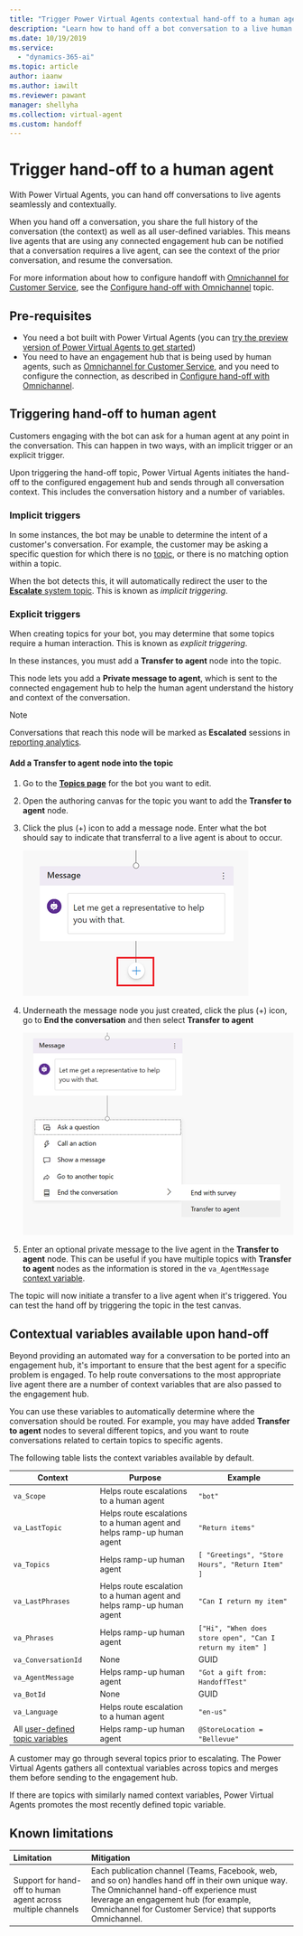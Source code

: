 ```yaml
---
title: "Trigger Power Virtual Agents contextual hand-off to a human agent"
description: "Learn how to hand off a bot conversation to a live human agent, complete with context and conversation history."
ms.date: 10/19/2019
ms.service:
  - "dynamics-365-ai"
ms.topic: article
author: iaanw  
ms.author: iawilt
ms.reviewer: pawant
manager: shellyha
ms.collection: virtual-agent
ms.custom: handoff
---
```


# Trigger hand-off to a human agent
With Power Virtual Agents, you can hand off conversations to live agents seamlessly and contextually.

When you hand off a conversation, you share the full history of the conversation (the context) as well as all user-defined variables. This means live agents that are using any connected engagement hub can be notified that a conversation requires a live agent, can see the context of the prior conversation, and resume the conversation.

For more information about how to configure handoff with [Omnichannel for Customer Service](https://docs.microsoft.com/dynamics365/omnichannel/omnichannel-customer-service-guide), see the [Configure hand-off with Omnichannel](configuration-hand-off-omnichannel-virtual-agent.md) topic.


## Pre-requisites

- You need a bot built with Power Virtual Agents (you can [try the preview version of Power Virtual Agents to get started](https://dynamics.microsoft.com/ai/virtual-agent-for-customer-service/))
- You need to have an engagement hub that is being used by human agents, such as [Omnichannel for Customer Service](https://docs.microsoft.com/dynamics365/omnichannel/introduction-omnichannel), and you need to configure the connection, as described in [Configure hand-off with Omnichannel](configuration-hand-off-omnichannel-virtual-agent.md).

## Triggering hand-off to human agent
Customers engaging with the bot can ask for a human agent at any point in the conversation. This can happen in two ways, with an implicit trigger or an explicit trigger.

Upon triggering the hand-off topic, Power Virtual Agents initiates the hand-off to the configured engagement hub and sends through all conversation context. This includes the conversation history and a number of variables.

### Implicit triggers
In some instances, the bot may be unable to determine the intent of a customer's conversation. For example, the customer may be asking a specific question for which there is no [topic](getting-started-create-topics.md), or there is no matching option within a topic. 

When the bot detects this, it will automatically redirect the user to the [**Escalate** system topic](how-to-templates.md). This is known as *implicit triggering*.

### Explicit triggers
When creating topics for your bot, you may determine that some topics require a human interaction. This is known as *explicit triggering*. 

In these instances, you must add a **Transfer to agent** node into the topic.

This node lets you add a **Private message to agent**, which is sent to the connected engagement hub to help the human agent understand the history and context of the conversation.

>[!NOTE]
>Conversations that reach this node will be marked as **Escalated** sessions in [reporting analytics](getting-started-analytics.md).


#### Add a **Transfer to agent** node into the topic

1. Go to the [**Topics page**](getting-started-create-topics.md) for the bot you want to edit.

1. Open the authoring canvas for the topic you want to add the **Transfer to agent** node.

1. Click the plus (+) icon to add a message node. Enter what the bot should say to indicate that transferral to a live agent is about to occur.

    ![Screenshot of adding a node](media/handoff-add-node.png)

1. Underneath the message node you just created, click the plus (+) icon, go to **End the conversation** and then select **Transfer to agent**

    ![Screenshot of adding the node](media/handoff-add-transfer-node.png)

1. Enter an optional private message to the live agent in the **Transfer to agent** node. This can be useful if you have multiple topics with **Transfer to agent** nodes as the information is stored in the `va_AgentMessage` [context variable](#contextual-variables-available-upon-hand-off).

The topic will now initiate a transfer to a live agent when it's triggered. You can test the hand off by triggering the topic in the test canvas.


## Contextual variables available upon hand-off
Beyond providing an automated way for a conversation to be ported into an engagement hub, it's important to ensure that the best agent for a specific problem is engaged. To help route conversations to the most appropriate live agent there are a number of context variables that are also passed to the engagement hub. 

You can use these variables to automatically determine where the conversation should be routed. For example, you may  have added **Transfer to agent** nodes to several different topics, and you want to route conversations related to certain topics to specific agents. 

The following table lists the context variables available by default.

| Context | Purpose | Example |
| ------- | ------- | ------- |
| `va_Scope` | Helps route escalations to a human agent | `"bot"` |
| `va_LastTopic` | Helps route escalations to a human agent and helps ramp-up human agent | `"Return items"` |
| `va_Topics` | Helps ramp-up human agent | `[ "Greetings", "Store Hours", "Return Item" ]` |
| `va_LastPhrases` | Helps route escalation to a human agent and helps ramp-up human agent | `"Can I return my item"` |
| `va_Phrases` | Helps ramp-up human agent | `["Hi", "When does store open", "Can I return my item" ] ` |
| `va_ConversationId` | None | GUID |
| `va_AgentMessage` | Helps ramp-up human agent | `"Got a gift from: HandoffTest"` |
| `va_BotId` | None | GUID |
| `va_Language` | Helps route escalation to a human agent | `"en-us"` |
| All [user-defined topic variables](how-to-variables.md) | Helps ramp-up human agent | `@StoreLocation = "Bellevue"` |

A customer may go through several topics prior to escalating. The Power Virtual Agents gathers all contextual variables across topics and merges them before sending to the engagement hub. 

If there are topics with similarly named context variables, Power Virtual Agents promotes the most recently defined topic variable.

## Known limitations
| Limitation | Mitigation |
| :--------- | :--------- |
| Support for hand-off to human agent across multiple channels | Each publication channel (Teams, Facebook, web, and so on) handles hand off in their own unique way. The Omnichannel hand-off experience must leverage an engagement hub (for example, Omnichannel for Customer Service) that supports Omnichannel. |

